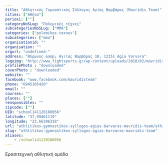 ```yaml
---
title: "Αθλητικός Γυμναστικός Σύλλογος Αγίας Βαρβάρας (Mavridis Team)"
cities: ["Αθήνα"]
perioxi: [""]
categoryNoSLug: "Πολεμικές τέχνες"
subcategoriesNoSLug: ["MMA"]
categories: ["polemikes-texnes"]
subcategories: ["mma"]
organisationid: ""
organisation: ""
orgurl: "undefined-"
address: "Βύρωνος &amp; Αγιίας Βαρβάρας 10, 12351 Agia Varvara"
logoimg: "http://www.fightsports.gr/wp-content/uploads/2018/02/mavridis-team-agis-logo.jpg"
profilePhoto : "downloaded"
coverPhoto : "downloaded"
website: ""
facebook: "www.facebook.com/mauridisteam"
phone: "6945105420"
email: ""
courses: ""
places: [""]
rensponsibles: ""
zipcode: [""]
UID: "school141120180056"
latitude: "37,99461119"
longitude: "23,66396338"
url: "athlitikos-gymnastikos-syllogos-agias-barvaras-mavridis-team/athina/polemikes-texnes/mma"
slug: "athlitikos-gymnastikos-syllogos-agias-barvaras-mavridis-team"
aliases:
    - /school141120180056
---
```





Ερασιτεχνική αθλητική ομάδα